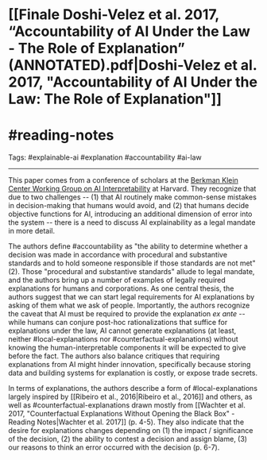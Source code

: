 # [[Finale Doshi-Velez et al. 2017, “Accountability of AI Under the Law - The Role of Explanation” (ANNOTATED).pdf|Doshi-Velez et al. 2017, "Accountability of AI Under the Law: The Role of Explanation"]]
# #reading-notes 
Tags: #explainable-ai #explanation #accountability #ai-law
___
This paper comes from a conference of scholars at the [Berkman Klein Center Working Group on AI Interpretability](https://cyber.harvard.edu/publications/2017/11/AIExplanation) at Harvard. They recognize that due to two challenges -- (1) that AI routinely make common-sense mistakes in decision-making that humans would avoid, and (2) that humans decide objective functions for AI, introducing an additional dimension of error into the system -- there is a need to discuss AI explainability as a legal mandate in more detail.

The authors define #accountability as "the ability to determine whether a decision was made in accordance with procedural and substantive standards and to hold someone responsible if those standards are not met" (2). Those "procedural and substantive standards" allude to legal mandate, and the authors bring up a number of examples of legally required explanations for humans and corporations. As one central thesis, the authors suggest that we can start legal requirements for AI explanations by asking of them what we ask of people. Importantly, the authors recognize the caveat that AI must be required to provide the explanation *ex ante* -- while humans can conjure post-hoc rationalizations that suffice for explanations under the law, AI cannot generate explanations (at least, neither #local-explanations nor #counterfactual-explanations) without knowing the human-interpretable components it will be expected to give before the fact. The authors also balance critiques that requiring explanations from AI might hinder innovation, specifically because storing data and building systems for explanation is costly, or expose trade secrets.

In terms of explanations, the authors describe a form of #local-explanations largely inspired by [[Ribeiro et al., 2016|Ribeiro et al., 2016]] and others, as well as #counterfactual-explanations drawn mostly from [[Wachter et al. 2017, "Counterfactual Explanations Without Opening the Black Box" - Reading Notes|Wachter et al. 2017]] (p. 4-5). They also indicate that the desire for explanations changes depending on (1) the impact / significance of the decision, (2) the ability to contest a decision and assign blame, (3) our reasons to think an error occurred with the decision (p. 6-7).